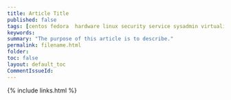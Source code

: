 ```yaml
---
title: Article Title
published: false
tags: [centos fedora  hardware linux security service sysadmin virtualization windows]
keywords:
summary: "The purpose of this article is to describe."
permalink: filename.html
folder:
toc: false
layout: default_toc
CommentIssueId:
---
```




{% include links.html %}
